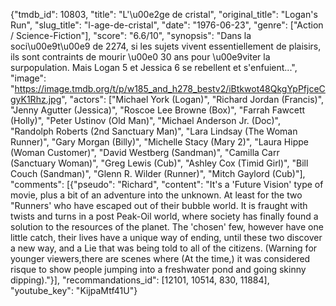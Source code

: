 {"tmdb_id": 10803, "title": "L'\u00e2ge de cristal", "original_title": "Logan's Run", "slug_title": "l-age-de-cristal", "date": "1976-06-23", "genre": ["Action / Science-Fiction"], "score": "6.6/10", "synopsis": "Dans la soci\u00e9t\u00e9 de 2274, si les sujets vivent essentiellement de plaisirs, ils sont contraints de mourir \u00e0 30 ans pour \u00e9viter la surpopulation. Mais Logan 5 et Jessica 6 se rebellent et s'enfuient...", "image": "https://image.tmdb.org/t/p/w185_and_h278_bestv2/iBtkwot48QkgYpPfjceCgyK1Rhz.jpg", "actors": ["Michael York (Logan)", "Richard Jordan (Francis)", "Jenny Agutter (Jessica)", "Roscoe Lee Browne (Box)", "Farrah Fawcett (Holly)", "Peter Ustinov (Old Man)", "Michael Anderson Jr. (Doc)", "Randolph Roberts (2nd Sanctuary Man)", "Lara Lindsay (The Woman Runner)", "Gary Morgan (Billy)", "Michelle Stacy (Mary 2)", "Laura Hippe (Woman Customer)", "David Westberg (Sandman)", "Camilla Carr (Sanctuary Woman)", "Greg Lewis (Cub)", "Ashley Cox (Timid Girl)", "Bill Couch (Sandman)", "Glenn R. Wilder (Runner)", "Mitch Gaylord (Cub)"], "comments": [{"pseudo": "Richard", "content": "It's a 'Future Vision' type of movie, plus a bit of an adventure into the unknown. At least for the two \"Runners' who have escaped out of their bubble world. It is fraught with twists and turns in a post Peak-Oil world, where society has finally found a solution to the resources of the planet. The 'chosen' few, however have one little catch, their lives have a unique way of ending, until these two discover a new way, and a Lie that was being told to all of the citizens. (Warning for younger viewers,there are scenes where (At the time,) it was considered risque to show people jumping into a freshwater pond and going skinny dipping)."}], "recommandations_id": [12101, 10514, 830, 11884], "youtube_key": "KijpaMtf41U"}